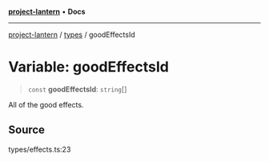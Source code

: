 [**project-lantern**](../../../README.md) • **Docs**

***

[project-lantern](../../../globals.md) / [types](../README.md) / goodEffectsId

# Variable: goodEffectsId

> `const` **goodEffectsId**: `string`[]

All of the good effects.

## Source

types/effects.ts:23
